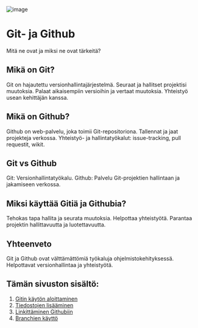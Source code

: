 ![image](https://github.com/esedu-tivi/git-cheatsheet/assets/25579111/6da121af-4fbc-453a-af94-7e47083fc3a3)

# Git- ja Github

Mitä ne ovat ja miksi ne ovat tärkeitä?

## Mikä on Git?

Git on hajautettu versionhallintajärjestelmä. 
Seuraat ja hallitset projektisi muutoksia.
Palaat aikaisempiin versioihin ja vertaat muutoksia.
Yhteistyö usean kehittäjän kanssa.

## Mikä on Github?
Github on web-palvelu, joka toimii Git-repositoriona.
Tallennat ja jaat projekteja verkossa.
Yhteistyö- ja hallintatyökalut: issue-tracking, pull requestit, wikit.

## Git vs Github
Git: Versionhallintatyökalu.
Github: Palvelu Git-projektien hallintaan ja jakamiseen verkossa.

## Miksi käyttää Gitiä ja Githubia?
Tehokas tapa hallita ja seurata muutoksia.
Helpottaa yhteistyötä.
Parantaa projektin hallittavuutta ja luotettavuutta.

## Yhteenveto
Git ja Github ovat välttämättömiä työkaluja ohjelmistokehityksessä.
Helpottavat versionhallintaa ja yhteistyötä.

## Tämän sivuston sisältö:

1. [Gitin käytön aloittaminen](git-notes.md)
2. [Tiedostojen lisääminen](git-notes.md#aloitus)
3. [Linkittäminen Githubiin](git-github.md)
4. [Branchien käyttö](git-branch.md)

